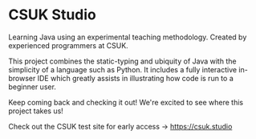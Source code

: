# CSUK Studio
Learning Java using an experimental teaching methodology. Created by experienced programmers at CSUK.

This project combines the static-typing and ubiquity of Java with the simplicity of a language such as Python. It includes a fully interactive in-browser IDE which greatly assists in illustrating how code is run to a beginner user.

Keep coming back and checking it out! We're excited to see where this project takes us!

Check out the CSUK test site for early access -> https://csuk.studio
